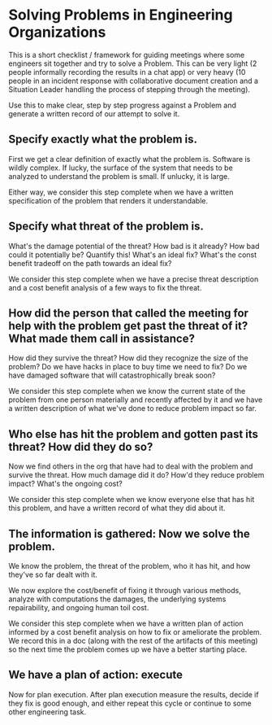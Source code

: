 # Solving Problems in Engineering Organizations

This is a short checklist / framework for guiding meetings where some engineers sit together and try to solve a Problem.
This can be very light (2 people informally recording the results in a chat app) or very heavy (10 people in an incident response with collaborative document creation and a Situation Leader handling the process of stepping through the meeting).

Use this to make clear, step by step progress against a Problem and generate a written record of our attempt to solve it.

## Specify exactly what the problem is.

First we get a clear definition of exactly what the problem is. Software is wildly complex. If lucky, the surface of the system that needs to be analyzed to understand the problem is small. If unlucky, it is large.  

Either way, we consider this step complete when we have a written specification of the problem that renders it understandable.

## Specify what threat of the problem is.

What's the damage potential of the threat? How bad is it already? How bad could it potentially be? Quantify this! What's an ideal fix? What's the const benefit tradeoff on the path towards an ideal fix?

We consider this step complete when we have a precise threat description and a cost benefit analysis of a few ways to fix the threat.

## How did the person that called the meeting for help with the problem get past the threat of it? What made them call in assistance?

How did they survive the threat? How did they recognize the size of the problem? Do we have hacks in place to buy time we need to fix? Do we have damaged software that will catastrophically break soon?

We consider this step complete when we know the current state of the problem from one person materially and recently affected by it and we have a written description of what we've done to reduce problem impact so far.

## Who else has hit the problem and gotten past its threat? How did they do so?

Now we find others in the org that have had to deal with the problem and survive the threat.  How much damage did it do? How'd they reduce problem impact? What's the ongoing cost?

We consider this step complete when we know everyone else that has hit this problem, and have a written record of what they did about it.

## The information is gathered: Now we solve the problem.

We know the problem, the threat of the problem, who it has hit, and how they've so far dealt with it.

We now explore the cost/benefit of fixing it through various methods, analyze with computations the damages, the underlying systems repairability, and ongoing human toil cost.

We consider this step complete when we have a written plan of action informed by a cost benefit analysis on how to fix or ameliorate the problem.  We record this in a doc (along with the rest of the artifacts of this meeting) so the next time the problem comes up we have a better starting place.

## We have a plan of action: execute

Now for plan execution. After plan execution measure the results, decide if they fix is good enough, and either repeat this cycle or continue to some other engineering task.
